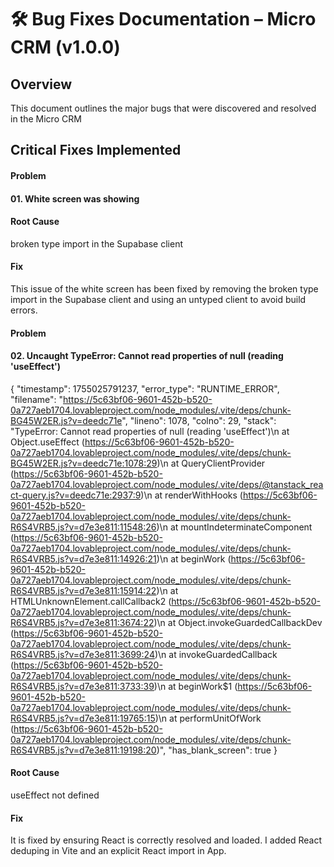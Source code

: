 # 🛠️ Bug Fixes Documentation – Micro CRM (v1.0.0)

## Overview
This document outlines the major bugs that were discovered and resolved in the Micro CRM

## Critical Fixes Implemented

#### Problem

#### 01. White screen was showing

#### Root Cause
broken type import in the Supabase client

#### Fix
This issue of the white screen has been fixed by removing the broken type import in the Supabase client and using an untyped client to avoid build errors.


#### Problem

#### 02. Uncaught TypeError: Cannot read properties of null (reading 'useEffect')

{
  "timestamp": 1755025791237,
  "error_type": "RUNTIME_ERROR",
  "filename": "https://5c63bf06-9601-452b-b520-0a727aeb1704.lovableproject.com/node_modules/.vite/deps/chunk-BG45W2ER.js?v=deedc71e",
  "lineno": 1078,
  "colno": 29,
  "stack": "TypeError: Cannot read properties of null (reading 'useEffect')\n    at Object.useEffect (https://5c63bf06-9601-452b-b520-0a727aeb1704.lovableproject.com/node_modules/.vite/deps/chunk-BG45W2ER.js?v=deedc71e:1078:29)\n    at QueryClientProvider (https://5c63bf06-9601-452b-b520-0a727aeb1704.lovableproject.com/node_modules/.vite/deps/@tanstack_react-query.js?v=deedc71e:2937:9)\n    at renderWithHooks (https://5c63bf06-9601-452b-b520-0a727aeb1704.lovableproject.com/node_modules/.vite/deps/chunk-R6S4VRB5.js?v=d7e3e811:11548:26)\n    at mountIndeterminateComponent (https://5c63bf06-9601-452b-b520-0a727aeb1704.lovableproject.com/node_modules/.vite/deps/chunk-R6S4VRB5.js?v=d7e3e811:14926:21)\n    at beginWork (https://5c63bf06-9601-452b-b520-0a727aeb1704.lovableproject.com/node_modules/.vite/deps/chunk-R6S4VRB5.js?v=d7e3e811:15914:22)\n    at HTMLUnknownElement.callCallback2 (https://5c63bf06-9601-452b-b520-0a727aeb1704.lovableproject.com/node_modules/.vite/deps/chunk-R6S4VRB5.js?v=d7e3e811:3674:22)\n    at Object.invokeGuardedCallbackDev (https://5c63bf06-9601-452b-b520-0a727aeb1704.lovableproject.com/node_modules/.vite/deps/chunk-R6S4VRB5.js?v=d7e3e811:3699:24)\n    at invokeGuardedCallback (https://5c63bf06-9601-452b-b520-0a727aeb1704.lovableproject.com/node_modules/.vite/deps/chunk-R6S4VRB5.js?v=d7e3e811:3733:39)\n    at beginWork$1 (https://5c63bf06-9601-452b-b520-0a727aeb1704.lovableproject.com/node_modules/.vite/deps/chunk-R6S4VRB5.js?v=d7e3e811:19765:15)\n    at performUnitOfWork (https://5c63bf06-9601-452b-b520-0a727aeb1704.lovableproject.com/node_modules/.vite/deps/chunk-R6S4VRB5.js?v=d7e3e811:19198:20)",
  "has_blank_screen": true
}

#### Root Cause
useEffect not defined

#### Fix
It is fixed by ensuring React is correctly resolved and loaded. I added React deduping in Vite and an explicit React import in App.
